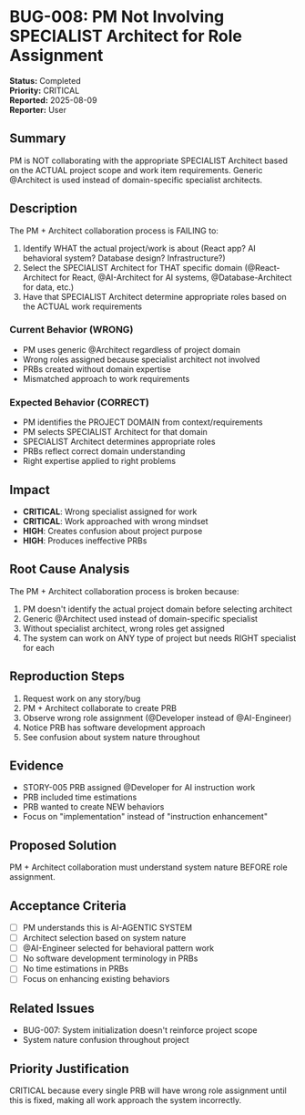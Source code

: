 # BUG-008: PM Not Involving SPECIALIST Architect for Role Assignment

**Status:** Completed  
**Priority:** CRITICAL  
**Reported:** 2025-08-09  
**Reporter:** User  

## Summary
PM is NOT collaborating with the appropriate SPECIALIST Architect based on the ACTUAL project scope and work item requirements. Generic @Architect is used instead of domain-specific specialist architects.

## Description
The PM + Architect collaboration process is FAILING to:
1. Identify WHAT the actual project/work is about (React app? AI behavioral system? Database design? Infrastructure?)
2. Select the SPECIALIST Architect for THAT specific domain (@React-Architect for React, @AI-Architect for AI systems, @Database-Architect for data, etc.)
3. Have that SPECIALIST Architect determine appropriate roles based on the ACTUAL work requirements

### Current Behavior (WRONG)
- PM uses generic @Architect regardless of project domain
- Wrong roles assigned because specialist architect not involved
- PRBs created without domain expertise
- Mismatched approach to work requirements

### Expected Behavior (CORRECT)
- PM identifies the PROJECT DOMAIN from context/requirements
- PM selects SPECIALIST Architect for that domain
- SPECIALIST Architect determines appropriate roles
- PRBs reflect correct domain understanding
- Right expertise applied to right problems

## Impact
- **CRITICAL**: Wrong specialist assigned for work
- **CRITICAL**: Work approached with wrong mindset
- **HIGH**: Creates confusion about project purpose
- **HIGH**: Produces ineffective PRBs

## Root Cause Analysis
The PM + Architect collaboration process is broken because:
1. PM doesn't identify the actual project domain before selecting architect
2. Generic @Architect used instead of domain-specific specialist
3. Without specialist architect, wrong roles get assigned
4. The system can work on ANY type of project but needs RIGHT specialist for each

## Reproduction Steps
1. Request work on any story/bug
2. PM + Architect collaborate to create PRB
3. Observe wrong role assignment (@Developer instead of @AI-Engineer)
4. Notice PRB has software development approach
5. See confusion about system nature throughout

## Evidence
- STORY-005 PRB assigned @Developer for AI instruction work
- PRB included time estimations
- PRB wanted to create NEW behaviors
- Focus on "implementation" instead of "instruction enhancement"

## Proposed Solution
PM + Architect collaboration must understand system nature BEFORE role assignment.

## Acceptance Criteria
- [ ] PM understands this is AI-AGENTIC SYSTEM
- [ ] Architect selection based on system nature
- [ ] @AI-Engineer selected for behavioral pattern work
- [ ] No software development terminology in PRBs
- [ ] No time estimations in PRBs
- [ ] Focus on enhancing existing behaviors

## Related Issues
- BUG-007: System initialization doesn't reinforce project scope
- System nature confusion throughout project

## Priority Justification
CRITICAL because every single PRB will have wrong role assignment until this is fixed, making all work approach the system incorrectly.